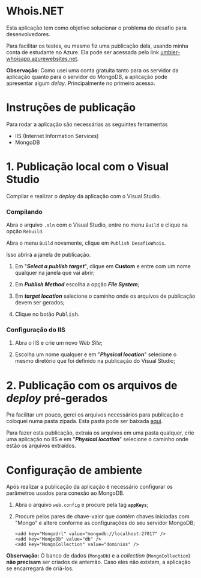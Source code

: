 # Whois.NET

Esta aplicação tem como objetivo solucionar o problema do desafio para desenvolvedores.

Para facilitar os testes, eu mesmo fiz uma publicação dela, usando minha conta de estudante no Azure. Ela pode ser acessada pelo link [umbler-whoisapp.azurewebsites.net](https://umbler-whoisapp.azurewebsites.net).

**Observação**: Como usei uma conta gratuita tanto para os servidor da aplicação quanto para o servidor do MongoDB, a aplicação pode apresentar algum _delay_. Principalmente no primeiro acesso.




# Instruções de publicação

Para rodar a aplicação são necessárias as seguintes ferramentas

 * IIS (Internet Information Services)
 * MongoDB


# 1. Publicação local com o Visual Studio 

Compilar e realizar o _deploy_ da aplicação com o Visual Studio.

### Compilando

Abra o arquivo `.sln` com o Visual Studio, entre no menu `Build` e clique na opção `Rebuild`.

Abra o menu `Build` novamente, clique em `Publish DesafioWhois`.

Isso abrirá a janela de publicação.

1. Em "**_Select a publish target_**", clique em **Custom** e entre com um nome qualquer na janela que vai abrir;

2. Em **_Publish Method_** escolha a opção **_File System_**;

3. Em **_target location_** selecione o caminho onde os arquivos de publicação devem ser gerados;

4. Clique no botão <kbd>Publish</kbd>.

### Configuração do IIS

1. Abra o IIS e crie um novo _Web Site_;

2. Escolha um nome qualquer e em "**_Physical location_**" selecione o mesmo diretório que foi definido na publicação do Visual Studio;

# 2. Publicação com os arquivos de _deploy_ pré-gerados

Pra facilitar um pouco, gerei os arquivos necessários para publicação e coloquei numa pasta zipada. Esta pasta pode ser baixada [aqui](http://AlgumLink).

Para fazer esta publicação, extraia os arquivos em uma pasta qualquer, crie uma aplicação no IIS e em "**_Physical location_**" selecione o caminho onde estão os arquivos extraídos. 

# Configuração de ambiente

Após realizar a publicação da aplicação é necessário configurar os parâmetros usados para conexão ao MongoDB. 

1. Abra o arquivo `web.config` e procure pela tag **`appKeys`**;

2. Procure pelos pares de chave-valor que contém chaves iniciadas com "Mongo" e altere conforme as configurações do seu servidor MongoDB;

   ```
   <add key="MongoUrl" value="mongodb://localhost:27017" />
   <add key="MongoDb" value="db" />
   <add key="MongoCollection" value="dominios" />
   ```

**Observação:** O banco de dados (`MongoDb`) e a _collection_ (`MongoCollection`) **não precisam** ser criados de antemão. Caso eles não existam, a aplicação se encarregará de criá-los.
